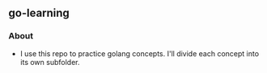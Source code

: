 ## go-learning
### About
* I use this repo to practice golang concepts. I'll divide each concept into its own subfolder.
